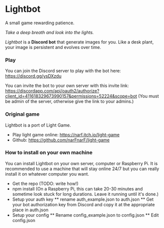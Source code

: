 # Lightbot

A small game rewarding patience.

*Take a deep breath and look into the lights.*

*Lightbot* is a **Discord bot** that generate images for you. Like a desk plant, your image is persistent and evolves over time.

### Play
You can join the Discord server to play with the bot here: https://discord.gg/ysDXzdu

You can invite the bot to your own server with this invite link: https://discordapp.com/api/oauth2/authorize?client_id=411618329673990157&permissions=52224&scope=bot (You must be admin of the server, otherwise give the link to your admins.)



### Original game
Lightbot is a port of Light Game.
* Play light game online: https://narf.itch.io/light-game
* Github: https://github.com/narFnarF/light-game


### How to install on your own machine
You can install Lightbot on your own server, computer or Raspberry Pi. It is recommended to use a machine that will stay online 24/7 but you can really install it on whatever computer you want.
* Get the repo (TODO: write how!)
* npm install (On a Raspberry Pi, this can take 20-30 minutes and sometime look stuck for long durations. Leave it running until it's done.)
* Setup your auth key
** rename auth_example.json to auth.json
** Get your bot authorization key from Discord and copy it at the appropriate place in auth.json
* Setup your config
** Rename config_example.json to config.json
** Edit config.json
